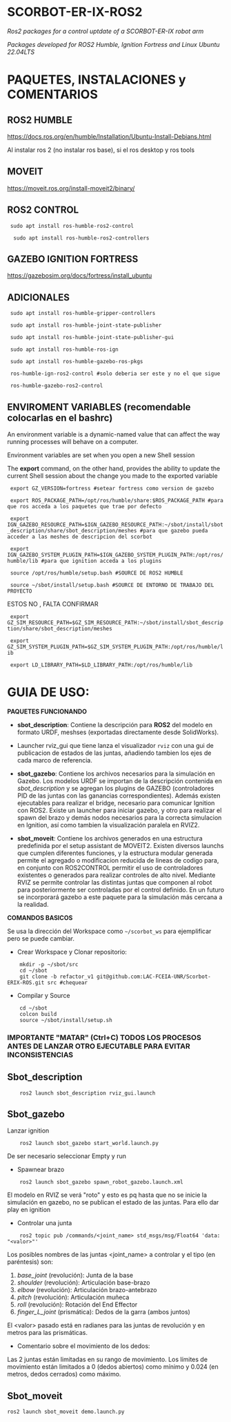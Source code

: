 # SCORBOT-ER-IX-ROS2

*Ros2 packages for a control uptdate of a SCORBOT-ER-IX robot arm*

 *Packages developed for ROS2 Humble, Ignition Fortress and Linux Ubuntu 22.04LTS*


# PAQUETES, INSTALACIONES y COMENTARIOS 

## ROS2 HUMBLE

https://docs.ros.org/en/humble/Installation/Ubuntu-Install-Debians.html

Al instalar ros 2 (no instalar ros base), si el ros desktop y ros tools


## MOVEIT

https://moveit.ros.org/install-moveit2/binary/

## ROS2 CONTROL

 ``` sudo apt install ros-humble-ros2-control``` 
 
```  sudo apt install ros-humble-ros2-controllers```  

## GAZEBO IGNITION FORTRESS

https://gazebosim.org/docs/fortress/install_ubuntu


## ADICIONALES 

 ``` sudo apt install ros-humble-gripper-controllers``` 
 
 ``` sudo apt install ros-humble-joint-state-publisher``` 
 
 ``` sudo apt install ros-humble-joint-state-publisher-gui``` 
 
 ``` sudo apt install ros-humble-ros-ign``` 
 
 ``` sudo apt install ros-humble-gazebo-ros-pkgs``` 
 
 ``` ros-humble-ign-ros2-control #solo deberia ser este y no el que sigue``` 
 
 ``` ros-humble-gazebo-ros2-control``` 
 

## ENVIROMENT VARIABLES  (recomendable colocarlas en el bashrc)

An environment variable is a dynamic-named value that can affect the way running processes will behave on a computer.

Environment variables are set when you open a new Shell session

The **export** command, on the other hand, provides the ability to update the current Shell session about the change you made to the exported variable

``` export GZ_VERSION=fortress #setear fortress como version de gazebo``` 

``` export ROS_PACKAGE_PATH=/opt/ros/humble/share:$ROS_PACKAGE_PATH #para que ros acceda a los paquetes que trae por defecto``` 

``` export IGN_GAZEBO_RESOURCE_PATH=$IGN_GAZEBO_RESOURCE_PATH:~/sbot/install/sbot_description/share/sbot_description/meshes #para que gazebo pueda acceder a las meshes de descripcion del scorbot``` 

``` export IGN_GAZEBO_SYSTEM_PLUGIN_PATH=$IGN_GAZEBO_SYSTEM_PLUGIN_PATH:/opt/ros/humble/lib #para que ignition acceda a los plugins```  

``` source /opt/ros/humble/setup.bash #SOURCE DE ROS2 HUMBLE``` 

``` source ~/sbot/install/setup.bash #SOURCE DE ENTORNO DE TRABAJO DEL PROYECTO``` 


ESTOS NO , FALTA CONFIRMAR 

``` export GZ_SIM_RESOURCE_PATH=$GZ_SIM_RESOURCE_PATH:~/sbot/install/sbot_description/share/sbot_description/meshes``` 

``` export GZ_SIM_SYSTEM_PLUGIN_PATH=$GZ_SIM_SYSTEM_PLUGIN_PATH:/opt/ros/humble/lib``` 

``` export LD_LIBRARY_PATH=$LD_LIBRARY_PATH:/opt/ros/humble/lib``` 



# GUIA DE USO:

**PAQUETES FUNCIONANDO**

 * **sbot_description**: Contiene la descripción para **ROS2** del modelo en formato URDF, meshses (exportadas directamente desde SolidWorks).
 * Launcher rviz_gui que tiene lanza el visualizador `rviz` con una gui de publicacion de estados de las juntas, añadiendo tambien los ejes de cada marco de referencia.

 * **sbot_gazebo**: Contiene los archivos necesarios para la simulación en Gazebo. Los modelos URDF se importan de la descripción contenida en *sbot_description* y se agregan los plugins de GAZEBO (controladores PID de las juntas con las ganancias correspondientes). Además existen ejecutables para realizar el bridge, necesario para comunicar Ignition con ROS2. Existe un launcher para iniciar gazebo, y otro para realizar el spawn del brazo y demás nodos necesarios para la correcta simulacion en Ignition, así como tambien la visualización paralela en RVIZ2.
   
 * **sbot_moveit**: Contiene los archivos generados en una estructura predefinida por el setup assistant de MOVEIT2. Existen diversos launchs que cumplen diferentes funciones, y la estructura modular generada permite el agregado o modificacion reducida de lineas de codigo para, en conjunto con ROS2CONTROL permitir el uso de controladores existentes o generados para realizar controles de alto nivel. Mediante RVIZ se permite controlar las distintas juntas que componen al robot para posteriormente ser controladas por el control definido. En un futuro se incorporará gazebo a este paquete para la simulación más cercana a la realidad.

**COMANDOS BASICOS**

Se usa la dirección del Workspace como `~/scorbot_ws` para ejemplificar pero se puede cambiar.

* Crear Workspace y Clonar repositorio:
~~~
    mkdir -p ~/sbot/src
    cd ~/sbot
    git clone -b refactor_v1 git@github.com:LAC-FCEIA-UNR/Scorbot-ERIX-ROS.git src #chequear
~~~
* Compilar y Source
~~~
    cd ~/sbot
    colcon build
    source ~/sbot/install/setup.sh
~~~
### IMPORTANTE "MATAR" (Ctrl+C) TODOS LOS PROCESOS ANTES DE LANZAR OTRO EJECUTABLE PARA EVITAR INCONSISTENCIAS

## Sbot_description
~~~shell1
    ros2 launch sbot_description rviz_gui.launch 
~~~
## Sbot_gazebo
Lanzar ignition
~~~shell1
    ros2 launch sbot_gazebo start_world.launch.py  
~~~
De ser necesario seleccionar Empty y run
* Spawnear brazo
~~~shell2
    ros2 launch sbot_gazebo spawn_robot_gazebo.launch.xml  
~~~
El modelo en RVIZ se verá "roto" y esto es pq hasta que no se inicie la simulación en gazebo, no se publican el estado de las juntas. Para ello dar play en ignition
* Controlar una junta
~~~shell3
    ros2 topic pub /commands/<joint_name> std_msgs/msg/Float64 'data: "<valor>"'
~~~

Los posibles nombres de las juntas <joint_name\> a controlar y el tipo (en paréntesis) son:

1. *base_joint* (revolución): Junta de la base
2. *shoulder* (revolución): Articulación base-brazo
3. *elbow* (revolución): Articulación brazo-antebrazo
4. *pitch* (revolución): Articulación muñeca
5. *roll* (revolución): Rotación del End Effector
6. *finger_L_joint* (prismática): Dedos de la garra (ambos juntos)

El <valor\> pasado está en radianes para las juntas de revolución y en metros para las prismáticas.

* Comentario sobre el movimiento de los dedos:
  
Las 2 juntas están limitadas en su rango de movimiento. Los límites de movimiento están limitados a 0 (dedos abiertos) como mínimo y 0.024 (en metros, dedos cerrados) como máximo.

## Sbot_moveit
~~~shell1
ros2 launch sbot_moveit demo.launch.py 
~~~


